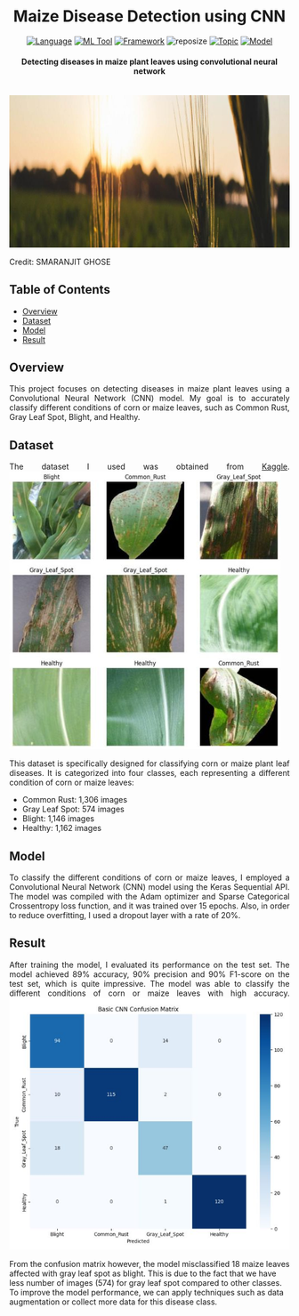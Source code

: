 <h1 align="center">Maize Disease Detection using CNN</h1>

<div align="center">

[![Language](https://img.shields.io/badge/Python-darkblue.svg?style=flat&logo=python&logoColor=white)](https://www.python.org)
[![ML Tool](https://img.shields.io/badge/TensorFlow-FF6F00.svg?style=flat&logo=tensorflow&logoColor=white)](https://www.tensorflow.org/)
[![Framework](https://img.shields.io/badge/sklearn-darkorange.svg?style=flat&logo=scikit-learn&logoColor=white)](https://scikit-learn.org/stable/index.html)
![reposize](https://img.shields.io/github/repo-size/Oyebamiji-Micheal/Corn-and-Maize-Disease-Detection-using-CNN)
[![Topic](https://img.shields.io/badge/Deep%20Learning-lightblue.svg?style=flat)]()
[![Model](https://img.shields.io/badge/CNN-lightgreen.svg?style=flat)](https://arxiv.org/abs/1611.04076)

</div>

<h4 align="center">Detecting diseases in maize plant leaves using convolutional neural network</h4>

<br/>

<img src="images/cover.jpg">
<p>Credit: SMARANJIT GHOSE</p>

<h2>Table of Contents</h2>

- [Overview](#overview)
- [Dataset](#dataset)
- [Model](#model)
- [Result](#result)

<a id="overview"></a>
<h2>Overview</h2>
<p align="justify">
This project focuses on detecting diseases in maize plant leaves using a Convolutional Neural Network (CNN) model. My goal is to accurately classify different conditions of corn or maize leaves, such as Common Rust, Gray Leaf Spot, Blight, and Healthy.
</p>

<a id="dataset"></a>
<h2>Dataset</h2>
<p align="justify">
The dataset I used was obtained from <a href="https://www.kaggle.com/datasets/smaranjitghose/corn-or-maize-leaf-disease-dataset/">Kaggle</a>.

<img src="images/dataset.jpg">

<p align="justify">This dataset is specifically designed for classifying corn or maize plant leaf diseases. It is categorized into four classes, each representing a different condition of corn or maize leaves:</p>

- Common Rust: 1,306 images
- Gray Leaf Spot: 574 images
- Blight: 1,146 images
- Healthy: 1,162 images

<a id="model"></a>
<h2>Model</h2>
<p align="justify">
To classify the different conditions of corn or maize leaves, I employed a Convolutional Neural Network (CNN) model using the Keras Sequential API. The model was compiled with the Adam optimizer and Sparse Categorical Crossentropy loss function, and it was trained over 15 epochs. Also, in order to reduce overfitting, I used a dropout layer with a rate of 20%.
</p>

<a id="result"></a>
<h2>Result</h2>
<p align="justify">
After training the model, I evaluated its performance on the test set. The model achieved 89% accuracy, 90% precision and 90% F1-score on the test set, which is quite impressive. The model was able to classify the different conditions of corn or maize leaves with high accuracy.

<img src="images/result.jpg">

From the confusion matrix however, the model misclassified 18 maize leaves affected with gray leaf spot as blight. This is due to the fact that we have less number of images (574) for gray leaf spot compared to other classes. To improve the model performance, we can apply techniques such as data augmentation or collect more data for this disease class.
</p>